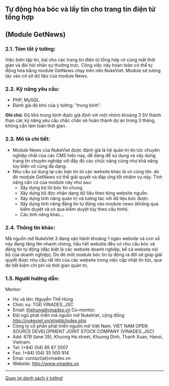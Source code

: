 ## Tự động hóa bóc và lấy tin cho trang tin điện tử tổng hợp ##
## (Module GetNews) ##
### 2.1.	Tóm tắt ý tưởng: ###
Việc biên tập tin, bài cho các trang tin điện tử tổng hợp vô cùng mất thời gian và đòi hỏi nhân sự thường trực. Công việc này hoàn toàn có thể tự động hóa bằng module GetNews chạy trên nền NukeViet. Module sẽ tương tác vào cơ sở dữ liệu của module News.
### 2.2.	Kỹ năng yêu cầu: ###
  * PHP, MySQL.
  * Đánh giá độ khó của ý tưởng: "trung bình".

**Ghi chú**: Độ khó trung bình được giả định với một nhóm khoảng 3 SV thành thạo các kỹ năng yêu cầu chắc chắn sẽ hoàn thành dự án trong 3 tháng, không cần làm toàn thời gian.
### 2.3.	Mô tả chi tiết: ###
  * Module News của NukeViet được đánh giá là hệ quản trị tin tức chuyên nghiệp nhất của các CMS hiện nay, dễ dàng để sử dụng và xây dựng trang tin chuyên nghiệp với đầy đủ các chức năng cũng như khả năng tùy biến vô cùng đa dạng.
  * Nhu cầu sử dụng lại các bản tin từ các website khác là vô cùng lớn. do đó module GetNews có thể giải quyết và đáp ứng tốt nhiệm vụ này. Tính năng cần có của module này như sau:
    * Xây dựng bộ lõi bóc tin chung.
    * Xây dựng bộ đọc nhận dạng dữ liệu theo từng website nguồn.
    * Xây dựng tính năng quản trị và tương tác với dữ liệu bóc được:
    * Xây dựng tính năng đăng tin tự động vào module news (không qua kiểm duyệt và có qua kiểm duyệt tùy theo cấu hình).
    * Các tính năng khác...
### 2.4.	Thông tin khác: ###
Mã nguồn mở NukeViet 3 đang vận hành khoảng 1 ngàn website và con số này đang tăng lên nhanh chóng, hầu hết website đều có nhu cầu bóc và đăng tin tự động (đặc biệt là các website doanh nghiệp, kể cả website nội bộ của doanh nghiệp). Do đó môt module bóc tin tự động ra đời sẽ giúp giải quyết được nhu cầu rất lớn của các website trong việc cập nhật tin tức, qua đó tiết kiệm chi phí và thời gian quản trị.
### 1.5.	Người hướng dẫn: ###
Mentor:
  * Họ và tên: Nguyễn Thế Hùng
  * Chức vụ: TGĐ VINADES.,JSC
  * Email: thehung@vinades.vn
Co-mentor:
  * Đội ngũ phát triển mã nguồn mở NukeViet, cộng đồng http://nukeviet.vn/phpbb/index.php
  * Công ty cổ phần phát triển nguồn mở Việt Nam.
VIET NAM OPEN SOURCE DEVELOPMENT JOINT STOCK COMPANY (VINADES.,JSC)
  * Add: 67B (lane 35), Khuong Ha street, Khuong Dinh, Thanh Xuan, Hanoi, Vietnam.
  * Tel: (+84) (04) 85 87 2007
  * Fax: (+84) (04) 35 500 914
  * Emai: contact(at)vinades.vn
  * Website: http://www.vinades.vn

---

[Quay lại danh sách ý tưởng!](http://code.google.com/p/nuke-viet/wiki/ideasMHST2011)